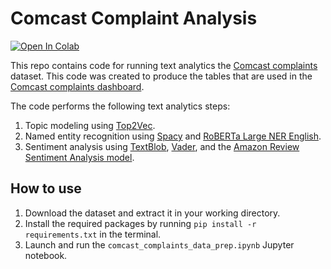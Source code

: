 # Comcast Complaint Analysis

<a target="_blank" href="https://colab.research.google.com/github/ai-zahran/comcast_complaint_analysis/blob/main/comcast_complaints_data_prep.ipynb">
  <img src="https://colab.research.google.com/assets/colab-badge.svg" alt="Open In Colab"/>
</a>

This repo contains code for running text analytics the [Comcast complaints](https://www.kaggle.com/datasets/archaeocharlie/comcastcomplaints) dataset.
This code was created to produce the tables that are used in the [Comcast complaints dashboard](https://public.tableau.com/views/ComcastComplaints/ComcastComplaints?:language=en-US&publish=yes&:display_count=n&:origin=viz_share_link).

The code performs the following text analytics steps:
1. Topic modeling using [Top2Vec](https://github.com/ddangelov/Top2Vec).
2. Named entity recognition using [Spacy](https://spacy.io/) and [RoBERTa Large NER English](https://huggingface.co/Jean-Baptiste/roberta-large-ner-english).
3. Sentiment analysis using [TextBlob](https://textblob.readthedocs.io/en/dev/), [Vader](https://github.com/cjhutto/vaderSentiment), and the [Amazon Review Sentiment Analysis model](https://huggingface.co/LiYuan/amazon-review-sentiment-analysis).

## How to use
1. Download the dataset and extract it in your working directory.
2. Install the required packages by running `pip install -r requirements.txt` in the terminal.
3. Launch and run the `comcast_complaints_data_prep.ipynb` Jupyter notebook.
